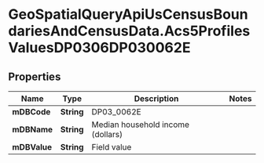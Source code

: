 # GeoSpatialQueryApiUsCensusBoundariesAndCensusData.Acs5ProfilesValuesDP0306DP030062E

## Properties

Name | Type | Description | Notes
------------ | ------------- | ------------- | -------------
**mDBCode** | **String** | DP03_0062E | 
**mDBName** | **String** | Median household income (dollars) | 
**mDBValue** | **String** | Field value | 



